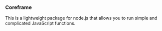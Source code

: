 ### Coreframe

This is a lightweight package for node.js that allows you to run simple and complicated JavaScript functions.


